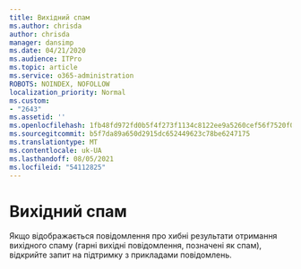 ```yaml
---
title: Вихідний спам
ms.author: chrisda
author: chrisda
manager: dansimp
ms.date: 04/21/2020
ms.audience: ITPro
ms.topic: article
ms.service: o365-administration
ROBOTS: NOINDEX, NOFOLLOW
localization_priority: Normal
ms.custom:
- "2643"
ms.assetid: ''
ms.openlocfilehash: 1fb48fd972fd0b5f4f273f1134c8122ee9a5260cef56f7520f0da066cb230012
ms.sourcegitcommit: b5f7da89a650d2915dc652449623c78be6247175
ms.translationtype: MT
ms.contentlocale: uk-UA
ms.lasthandoff: 08/05/2021
ms.locfileid: "54112825"
---
```

# <a name="outbound-spam"></a>Вихідний спам

Якщо відображається повідомлення про хибні результати отримання вихідного спаму (гарні вихідні повідомлення, позначені як спам), відкрийте запит на підтримку з прикладами повідомлень.
